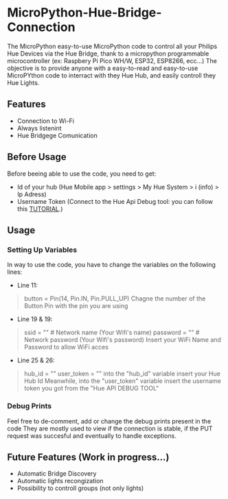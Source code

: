 # MicroPython-Hue-Bridge-Connection
The MicroPython easy-to-use MicroPython code to control all your Philips Hue Devices via the Hue Bridge, thank to a micropython programmable microcontroller (ex: Raspbery Pi Pico WH/W, ESP32, ESP8266, ecc...)
The objective is to provide anyone with a easy-to-read and easy-to-use MicroPYthon code to interract with they Hue Hub, and easily controll they Hue Lights.


## Features
- Connection to Wi-Fi
- Always listenint
- Hue Bridgege Comunication



## Before Usage
Before beeing able to use the code, you need to get:
- Id of your hub (Hue Mobile app > settings > My Hue System > i (info) > Ip Adress)
- Username Token (Connect to the Hue Api Debug tool: you can follow this [TUTORIAL](https://developers.meethue.com/develop/get-started-2/).)

## Usage
### Setting Up Variables
In way to use the code, you have to change the variables on the following lines:

- Line 11:
> button = Pin(14, Pin.IN, Pin.PULL_UP)
Chagne the number of the Button Pin with the pin you are using

- Line 19 & 19:
> ssid = ""  # Network name (Your Wifi's name)
> password = ""  # Network password (Your Wifi's password)
Insert your WiFi Name and Password to allow WiFi acces

- Line 25 & 26:
> hub_id = ""
> user_token = ""
into the "hub_id" variable insert your Hue Hub Id
Meanwhile, into the "user_token" variable insert the username token you got from the "Hue API DEBUG TOOL"



### Debug Prints
Feel free to de-comment, add or change the debug prints present in the code
They are mostly used to view if the connection is stable, if the PUT request was succesful and eventually to handle exceptions.



## Future Features (Work in progress...)
- Automatic Bridge Discovery
- Automatic lights recongization
- Possibility to controll groups (not only lights)
